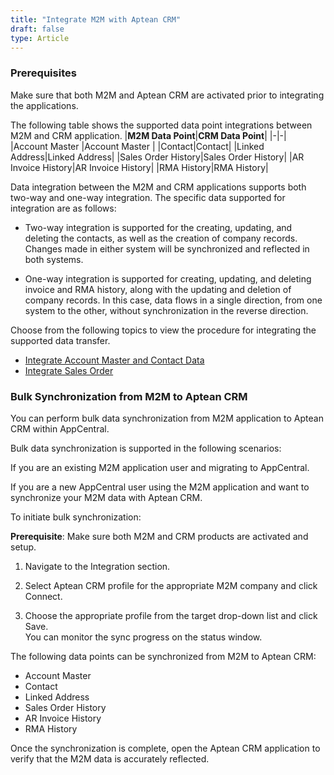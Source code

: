```yaml
---
title: "Integrate M2M with Aptean CRM"
draft: false
type: Article
---
```

### Prerequisites
Make sure that both M2M and Aptean CRM are activated prior to integrating the applications.

The following table shows the supported data point integrations between M2M and CRM application.
|**M2M Data Point**|**CRM Data Point**| 
|-|-|
|Account Master |Account Master |
|Contact|Contact|
|Linked Address|Linked Address|
|Sales Order History|Sales Order History|
|AR Invoice History|AR Invoice History|
|RMA History|RMA History|

Data integration between the M2M and CRM applications supports both two-way and one-way integration. The specific data supported for integration are as follows: 

-   Two-way integration is supported for the creating, updating, and deleting the contacts, as well as the creation of company records. Changes made in either system will be synchronized and reflected in both systems.  

-   One-way integration is supported for creating, updating, and deleting invoice and RMA history, along with the updating and deletion of company records. In this case, data flows in a single direction, from one system to the other, without synchronization in the reverse direction. 

Choose from the following topics to view the procedure for integrating the supported data transfer.

- [Integrate Account Master and Contact Data](integrate-account-master-data.md)
- [Integrate Sales Order](integrate-sales-order.md)


### Bulk Synchronization from M2M to Aptean CRM 

You can perform bulk data synchronization from M2M application to Aptean CRM within AppCentral. 

Bulk data synchronization is supported in the following scenarios: 

If you are an existing M2M application user and migrating to AppCentral. 

If you are a new AppCentral user using the M2M application and want to synchronize your M2M data with Aptean CRM. 

To initiate bulk synchronization:  

**Prerequisite**: Make sure both M2M and CRM products are activated and setup. 

1. Navigate to the Integration section. 

2. Select Aptean CRM profile for the appropriate M2M company and click Connect.  

3. Choose the appropriate profile from the target drop-down list and click Save.  
You can monitor the sync progress on the status window. 

The following data points can be synchronized from M2M to Aptean CRM: 

-   Account Master 
-   Contact 
-   Linked Address 
-   Sales Order History 
-   AR Invoice History 
-   RMA History 

Once the synchronization is complete, open the Aptean CRM application to verify that the M2M data is accurately reflected. 

 



 
